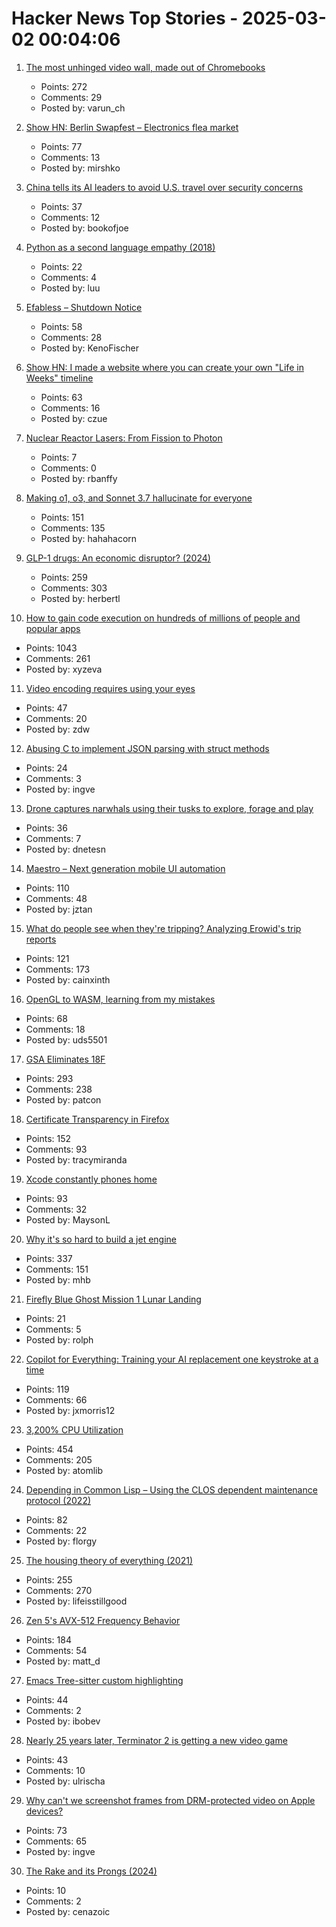 # Hacker News Top Stories - 2025-03-02 00:04:06

1. [The most unhinged video wall, made out of Chromebooks](https://varun.ch/posts/videowall/)
   - Points: 272
   - Comments: 29
   - Posted by: varun_ch

2. [Show HN: Berlin Swapfest – Electronics flea market](https://www.swapfest.berlin/)
   - Points: 77
   - Comments: 13
   - Posted by: mirshko

3. [China tells its AI leaders to avoid U.S. travel over security concerns](https://www.wsj.com/world/china/china-ai-us-travel-advisory-ff248349)
   - Points: 37
   - Comments: 12
   - Posted by: bookofjoe

4. [Python as a second language empathy (2018)](https://ballingt.com/python-second-language-empathy/)
   - Points: 22
   - Comments: 4
   - Posted by: luu

5. [Efabless – Shutdown Notice](https://efabless.com/notice)
   - Points: 58
   - Comments: 28
   - Posted by: KenoFischer

6. [Show HN: I made a website where you can create your own "Life in Weeks" timeline](https://lifeweeks.app/)
   - Points: 63
   - Comments: 16
   - Posted by: czue

7. [Nuclear Reactor Lasers: From Fission to Photon](http://toughsf.blogspot.com/2019/04/nuclear-reactor-lasers-from-fission-to.html)
   - Points: 7
   - Comments: 0
   - Posted by: rbanffy

8. [Making o1, o3, and Sonnet 3.7 hallucinate for everyone](https://bengarcia.dev/making-o1-o3-and-sonnet-3-7-hallucinate-for-everyone)
   - Points: 151
   - Comments: 135
   - Posted by: hahahacorn

9. [GLP-1 drugs: An economic disruptor? (2024)](https://wildfirelabs.substack.com/p/the-100-trillion-disruption-the-unforeseen)
   - Points: 259
   - Comments: 303
   - Posted by: herbertl

10. [How to gain code execution on hundreds of millions of people and popular apps](https://kibty.town/blog/todesktop/)
   - Points: 1043
   - Comments: 261
   - Posted by: xyzeva

11. [Video encoding requires using your eyes](https://redvice.org/2025/encoding-requires-eyes/)
   - Points: 47
   - Comments: 20
   - Posted by: zdw

12. [Abusing C to implement JSON parsing with struct methods](https://xnacly.me/posts/2025/json-parser-in-c-with-methods/)
   - Points: 24
   - Comments: 3
   - Posted by: ingve

13. [Drone captures narwhals using their tusks to explore, forage and play](https://phys.org/news/2025-02-drone-captures-narwhals-tusks-explore.html)
   - Points: 36
   - Comments: 7
   - Posted by: dnetesn

14. [Maestro – Next generation mobile UI automation](https://github.com/mobile-dev-inc/Maestro)
   - Points: 110
   - Comments: 48
   - Posted by: jztan

15. [What do people see when they're tripping? Analyzing Erowid's trip reports](https://themicrodose.substack.com/p/what-do-people-see-when-theyre-tripping)
   - Points: 121
   - Comments: 173
   - Posted by: cainxinth

16. [OpenGL to WASM, learning from my mistakes](https://uds5501.github.io/mindpalace/2025/03/01/opengl-webgl-porting.html)
   - Points: 68
   - Comments: 18
   - Posted by: uds5501

17. [GSA Eliminates 18F](https://www.nextgov.com/people/2025/03/gsa-eliminates-18f/403400/)
   - Points: 293
   - Comments: 238
   - Posted by: patcon

18. [Certificate Transparency in Firefox](https://blog.transparency.dev/ct-in-firefox)
   - Points: 152
   - Comments: 93
   - Posted by: tracymiranda

19. [Xcode constantly phones home](https://lapcatsoftware.com/articles/2025/2/5.html?__readwiseLocation=)
   - Points: 93
   - Comments: 32
   - Posted by: MaysonL

20. [Why it's so hard to build a jet engine](https://www.construction-physics.com/p/why-its-so-hard-to-build-a-jet-engine)
   - Points: 337
   - Comments: 151
   - Posted by: mhb

21. [Firefly Blue Ghost Mission 1 Lunar Landing](https://plus.nasa.gov/scheduled-video/firefly-blue-ghost-mission-1-lunar-landing/)
   - Points: 21
   - Comments: 5
   - Posted by: rolph

22. [Copilot for Everything: Training your AI replacement one keystroke at a time](https://substack.com/home/post/p-158101095)
   - Points: 119
   - Comments: 66
   - Posted by: jxmorris12

23. [3,200% CPU Utilization](https://josephmate.github.io/2025-02-26-3200p-cpu-util/)
   - Points: 454
   - Comments: 205
   - Posted by: atomlib

24. [Depending in Common Lisp – Using the CLOS dependent maintenance protocol (2022)](https://stevelosh.com/blog/2022/08/depending-in-common-lisp/)
   - Points: 82
   - Comments: 22
   - Posted by: florgy

25. [The housing theory of everything (2021)](https://worksinprogress.co/issue/the-housing-theory-of-everything/)
   - Points: 255
   - Comments: 270
   - Posted by: lifeisstillgood

26. [Zen 5's AVX-512 Frequency Behavior](https://chipsandcheese.com/p/zen-5s-avx-512-frequency-behavior)
   - Points: 184
   - Comments: 54
   - Posted by: matt_d

27. [Emacs Tree-sitter custom highlighting](https://amitp.blogspot.com/2025/02/emacs-tree-sitter-custom-highlighting.html)
   - Points: 44
   - Comments: 2
   - Posted by: ibobev

28. [Nearly 25 years later, Terminator 2 is getting a new video game](https://gizmodo.com/nearly-25-years-later-terminator-2-is-getting-a-new-video-game-2000570123)
   - Points: 43
   - Comments: 10
   - Posted by: ulrischa

29. [Why can't we screenshot frames from DRM-protected video on Apple devices?](https://daringfireball.net/2025/03/why_cant_we_screenshot_frames_from_drm-protected_video)
   - Points: 73
   - Comments: 65
   - Posted by: ingve

30. [The Rake and its Prongs (2024)](https://christiantietze.de/posts/2024/06/the-rake-and-its-prongs/)
   - Points: 10
   - Comments: 2
   - Posted by: cenazoic

